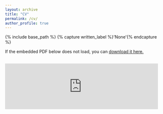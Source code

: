 ```yaml
---
layout: archive
title: "CV"
permalink: /cv/
author_profile: true
---
```


{% include base_path %}
{% capture written_label %}'None'{% endcapture %}

If the embedded PDF below does not load, you can <u><a href="https://xmgbautista.github.io/cv/cv_xmgbautista.pdf">download it here.</a></u>
<br>
<br>

<embed src="https://xmgbautista.github.io/cv/cv_xmgbautista.pdf" type="application/pdf" width="100%" />